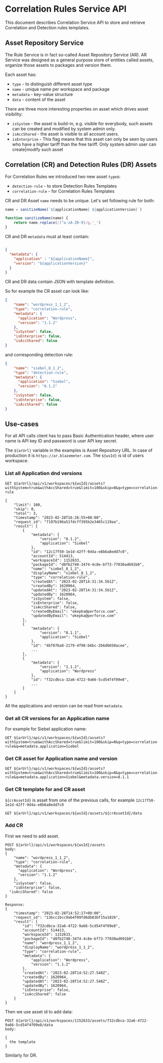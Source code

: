 # Correlation Rules Service API

This document describes Correlation Service API to store and retrieve Correlation and Detection rules templates.

## Asset Repository Service
The Rule Service is in fact so-called Asset Repository Service (AR). AR Service was designed as a general purpose store of 
entities called assets, organize those assets to packages and version them.

Each asset has:
* `type` - to distinguish different asset type
* `name` - unique name per workspace and package
* `metadata` - key-value structure
* `data` - content of the asset

There are three more interesting properties on asset which drives asset visibility:
* `isSystem` - the asset is build-in, e.g. visible for everybody, such assets can be created and modified by system admin only.
* `isAccShared` - the asset is visible to all account users.
* `isEnterprise` - This flag means that this asset can only be seen by users who have a higher tariff than the free tariff. Only system admin user can create|modify such asset

## Correlation (CR) and Detection Rules (DR) Assets

For Correlation Rules we introduced two new asset `type`s:
* `detection-rule` - to store Detection Rules Templates
* `correlation-rule` - for Correlation Rules Templates

CR and DR Asset `name` needs to be unique. Let's set following rule for both:


```javascript
name = sanitizeName(`${applicationName} ${applicationVersion}`)

function sanitizeName(name) {
    return name.replace(/[^a-zA-Z0-9]/g,'_')
}
```

CR and DR `metadata` must at least contain:

```json

{
  "metadata": {
    "application" : "${applicationName}",
    "version": "${applicationVersion}"
  }
}

```

CR and DR data contain JSON with template definition.

So for example the CR asset can look like:
```json
{
    "name": "wordpress_1_1_2",
    "type": "correlation-rule",
    "metadata": {
      "application": "Wordpress",
      "version": "1.1.2"
    },
  	"isSystem": false,
    "isEnterprise": false,
    "isAccShared": false
}
```
and corresponding detection rule:

```json
{
    "name": "siebel_8_1_2",
    "type": "detection-rule",
    "metadata": {
      "application": "Siebel",
      "version": "8.1.2"
    },
  	"isSystem": false,
    "isEnterprise": false,
    "isAccShared": false
}
```

## Use-cases

For all API calls client has to pass Basic Authentication header, where user name is API key ID and password is user API key secret.

The `${arUrl}` variable in the examples is Asset Repository URL. In case of production it is `https://ar.blazemeter.com`.
The `${wsId}` is id of users workspace.

### List all Application dnd versions

```
GET ${arUrl}/api/v1/workspaces/${wsId}/assets?withSystem=true&withAccShared=true&limit=100&skip=0&q=type=correlation-rule

{
    "limit": 100,
    "skip": 0,
    "total": 3,
    "timestamp": "2023-02-28T16:26:55+00:00",
    "request_id": "7197b196a51fdcff395b2e3465c119aa",
    "result": [
        {
            "metadata": {
                "version": "8.1.2",
                "application": "Siebel"
            },
            "id": "12c17f50-1e1d-42ff-9d4a-e8b6a8edd7c0",
            "accountId": 514413,
            "workspaceId": 1152633,
            "packageId": "d8fb2748-3474-4c8e-bf73-77030ad691b0",
            "name": "siebel_8_1_2",
            "displayName": "siebel_8_1_2",
            "type": "correlation-rule",
            "createdAt": "2023-02-28T14:31:34.561Z",
            "createdBy": 1620964,
            "updatedAt": "2023-02-28T14:31:34.561Z",
            "updatedBy": 1620964,
            "isSystem": false,
            "isEnterprise": false,
            "isAccShared": false,
            "createdByEmail": "okepka@perforce.com",
            "updatedByEmail": "okepka@perforce.com"
        },
        {
            "metadata": {
                "version": "8.1.1",
                "application": "Siebel"
            },
            "id": "4bf07ba8-2179-4f98-b6bc-2b6d6650acee",
            ...
        },
        {
            "metadata": {
                "version": "1.1.2",
                "application": "Wordpress"
            },
            "id": "f32cdbca-32a6-4722-9a66-5cd54f4f09e8",
            ...
        }
    ]
}
```

All the applications and version can be read from `metadata`.


### Get all CR versions for an Application name

For example for Siebel application name:
```
GET ${arUrl}/api/v1/workspaces/${wsId}/assets?withSystem=true&withAccShared=true&limit=100&skip=0&q=type=correlation-rule&q=metadata.application=Siebel
```

### Get CR asset for Application name and version

```
GET ${arUrl}/api/v1/workspaces/${wsId}/assets?withSystem=true&withAccShared=true&limit=100&skip=0&q=type=correlation-rule&q=metadata.application=Siebel&metadata.version=8.1.1
```

### Get CR template for and CR asset

`${crAssetId}` is asset from one of the previous calls, for example `12c17f50-1e1d-42ff-9d4a-e8b6a8edd7c0` 
```
GET ${arUrl}/api/v1/workspaces/${wsId}/assets/${crAssetId}/data
```

### Add CR

First we need to add asset.

```
POST ${arUrl}/api/v1/workspaces/${wsId}/assets
body: 
{
    "name": "wordpress_1_1_2",
    "type": "correlation-rule",
    "metadata": {
      "application": "Wordpress",
      "version": "1.1.2"
    },
  	"isSystem": false,
    "isEnterprise": false,
  "isAccShared": false
}

Response:
{
    "timestamp": "2023-02-28T14:52:27+00:00",
    "request_id": "13bcc1bcc9ab4f09fd6db83bf15a1826",
    "result": {
        "id": "f32cdbca-32a6-4722-9a66-5cd54f4f09e8",
        "accountId": 514413,
        "workspaceId": 1152633,
        "packageId": "d8fb2748-3474-4c8e-bf73-77030ad691b0",
        "name": "wordpress_1_1_2",
        "displayName": "wordpress_1_1_2",
        "type": "correlation-rule",
        "metadata": {
            "application": "Wordpress",
            "version": "1.1.2"
        },
        "createdAt": "2023-02-28T14:52:27.548Z",
        "createdBy": 1620964,
        "updatedAt": "2023-02-28T14:52:27.548Z",
        "updatedBy": 1620964,
        "isEnterprise": false,
        "isAccShared": false
    }
}
```

Then we use asset id to add data:

```
POST ${arUrl}/api/v1/workspaces/1152633/assets/f32cdbca-32a6-4722-9a66-5cd54f4f09e8/data
body:

{
  the template
}
```

Similarly for DR.







